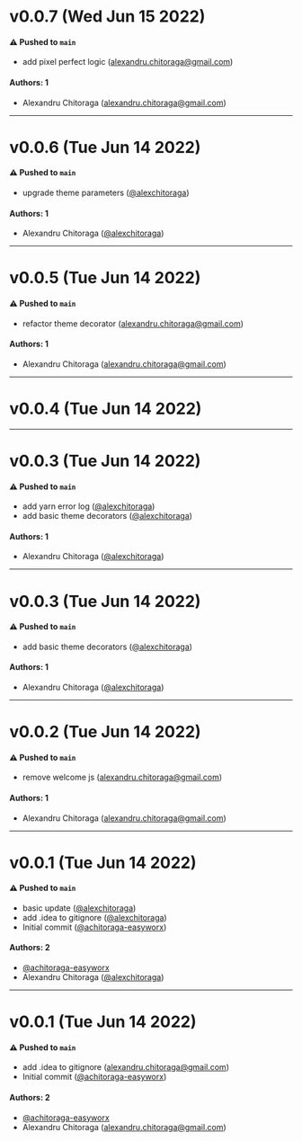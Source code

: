 # v0.0.7 (Wed Jun 15 2022)

#### ⚠️ Pushed to `main`

- add pixel perfect logic (alexandru.chitoraga@gmail.com)

#### Authors: 1

- Alexandru Chitoraga (alexandru.chitoraga@gmail.com)

---

# v0.0.6 (Tue Jun 14 2022)

#### ⚠️ Pushed to `main`

- upgrade theme parameters ([@alexchitoraga](https://github.com/alexchitoraga))

#### Authors: 1

- Alexandru Chitoraga ([@alexchitoraga](https://github.com/alexchitoraga))

---

# v0.0.5 (Tue Jun 14 2022)

#### ⚠️ Pushed to `main`

- refactor theme decorator (alexandru.chitoraga@gmail.com)

#### Authors: 1

- Alexandru Chitoraga (alexandru.chitoraga@gmail.com)

---

# v0.0.4 (Tue Jun 14 2022)



---

# v0.0.3 (Tue Jun 14 2022)

#### ⚠️ Pushed to `main`

- add yarn error log ([@alexchitoraga](https://github.com/alexchitoraga))
- add basic theme decorators ([@alexchitoraga](https://github.com/alexchitoraga))

#### Authors: 1

- Alexandru Chitoraga ([@alexchitoraga](https://github.com/alexchitoraga))

---

# v0.0.3 (Tue Jun 14 2022)

#### ⚠️ Pushed to `main`

- add basic theme decorators ([@alexchitoraga](https://github.com/alexchitoraga))

#### Authors: 1

- Alexandru Chitoraga ([@alexchitoraga](https://github.com/alexchitoraga))

---

# v0.0.2 (Tue Jun 14 2022)

#### ⚠️ Pushed to `main`

- remove welcome js (alexandru.chitoraga@gmail.com)

#### Authors: 1

- Alexandru Chitoraga (alexandru.chitoraga@gmail.com)

---

# v0.0.1 (Tue Jun 14 2022)

#### ⚠️ Pushed to `main`

- basic update ([@alexchitoraga](https://github.com/alexchitoraga))
- add .idea to gitignore ([@alexchitoraga](https://github.com/alexchitoraga))
- Initial commit ([@achitoraga-easyworx](https://github.com/achitoraga-easyworx))

#### Authors: 2

- [@achitoraga-easyworx](https://github.com/achitoraga-easyworx)
- Alexandru Chitoraga ([@alexchitoraga](https://github.com/alexchitoraga))

---

# v0.0.1 (Tue Jun 14 2022)

#### ⚠️ Pushed to `main`

- add .idea to gitignore (alexandru.chitoraga@gmail.com)
- Initial commit ([@achitoraga-easyworx](https://github.com/achitoraga-easyworx))

#### Authors: 2

- [@achitoraga-easyworx](https://github.com/achitoraga-easyworx)
- Alexandru Chitoraga (alexandru.chitoraga@gmail.com)
